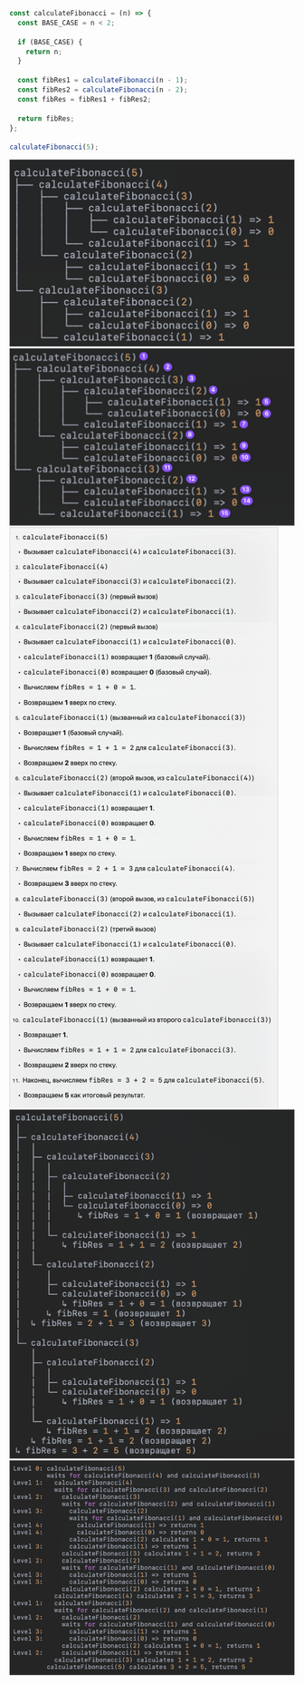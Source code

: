```js
const calculateFibonacci = (n) => {
  const BASE_CASE = n < 2;

  if (BASE_CASE) {
    return n;
  }

  const fibRes1 = calculateFibonacci(n - 1);
  const fibRes2 = calculateFibonacci(n - 2);
  const fibRes = fibRes1 + fibRes2;

  return fibRes;
};

calculateFibonacci(5);
```
![img.png](img.png)
![img_3.png](img_3.png)
![img_4.png](img_4.png)
![img_1.png](img_1.png) 
![img_2.png](img_2.png)